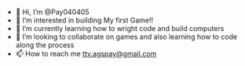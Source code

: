 - 👋 Hi, I’m @Pay040405
- 👀 I’m interested in building My first Game!!
- 🌱 I’m currently learning how to wright code and build computers
- 💞️ I’m looking to collaborate on games and also learning how to code along the process
- 📫 How to reach me ttv.agspay@gmail.com

<!---
Pay040405/Pay040405 is a ✨ special ✨ repository because its `README.md` (this file) appears on your GitHub profile.
You can click the Preview link to take a look at your changes.
--->
